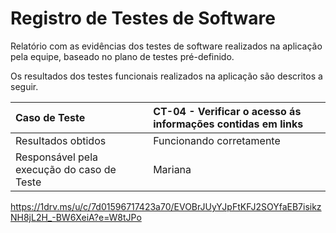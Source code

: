 # Registro de Testes de Software

Relatório com as evidências dos testes de software realizados na aplicação pela equipe, baseado no plano de testes pré-definido.

Os resultados dos testes funcionais realizados na aplicação são descritos a seguir.

|Caso de Teste    | CT-04 - Verificar o acesso ás informações contidas em links |
|:---|:---|
| Resultados obtidos | Funcionando corretamente |
| Responsável pela execução do caso de Teste | Mariana |

https://1drv.ms/u/c/7d01596717423a70/EVOBrJUyYJpFtKFJ2SOYfaEB7isikzNH8jL2H_-BW6XeiA?e=W8tJPo

